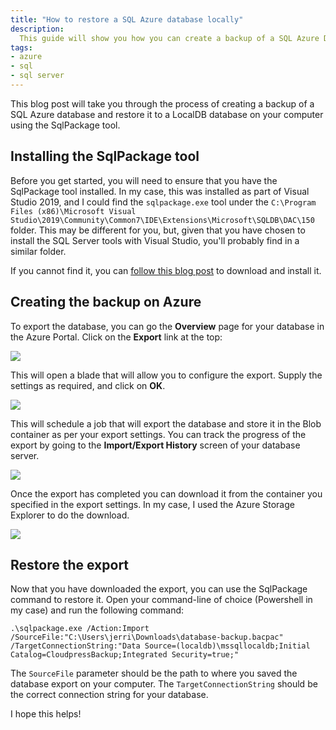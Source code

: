 ```yaml
---
title: "How to restore a SQL Azure database locally"
description:
  This guide will show you how you can create a backup of a SQL Azure Database and restore it to a LocalDB database
tags:
- azure
- sql
- sql server
---
```


This blog post will take you through the process of creating a backup of a SQL Azure database and restore it to a LocalDB database on your computer using the SqlPackage tool.

## Installing the SqlPackage tool

Before you get started, you will need to ensure that you have the SqlPackage tool installed. In my case, this was installed as part of Visual Studio 2019, and I could find the `sqlpackage.exe` tool under the `C:\Program Files (x86)\Microsoft Visual Studio\2019\Community\Common7\IDE\Extensions\Microsoft\SQLDB\DAC\150` folder. This may be different for you, but, given that you have chosen to install the SQL Server tools with Visual Studio, you'll probably find in a similar folder.

If you cannot find it, you can [follow this blog post](https://docs.microsoft.com/en-us/sql/tools/sqlpackage-download?view=sql-server-2017) to download and install it.

## Creating the backup on Azure

To export the database, you can go the **Overview** page for your database in the Azure Portal. Click on the **Export** link at the top:

![](/images/blog/2019-07-06-restore-sql-database-localdb/sql-azure-database-overview.png)

This will open a blade that will allow you to configure the export. Supply the settings as required, and click on **OK**.

![](/images/blog/2019-07-06-restore-sql-database-localdb/export-database-settings.png)

This will schedule a job that will export the database and store it in the Blob container as per your export settings. You can track the progress of the export by going to the **Import/Export History** screen of your database server.

![](/images/blog/2019-07-06-restore-sql-database-localdb/export-history.png)

Once the export has completed you can download it from the container you specified in the export settings. In my case, I used the Azure Storage Explorer to do the download.

![](/images/blog/2019-07-06-restore-sql-database-localdb/download-backup.png)

## Restore the export

Now that you have downloaded the export, you can use the SqlPackage command to restore it. Open your command-line of choice (Powershell in my case) and run the following command:

```text
.\sqlpackage.exe /Action:Import /SourceFile:"C:\Users\jerri\Downloads\database-backup.bacpac" /TargetConnectionString:"Data Source=(localdb)\mssqllocaldb;Initial Catalog=CloudpressBackup;Integrated Security=true;"
```

The `SourceFile` parameter should be the path to where you saved the database export on your computer. The `TargetConnectionString` should be the correct connection string for your database.

I hope this helps!